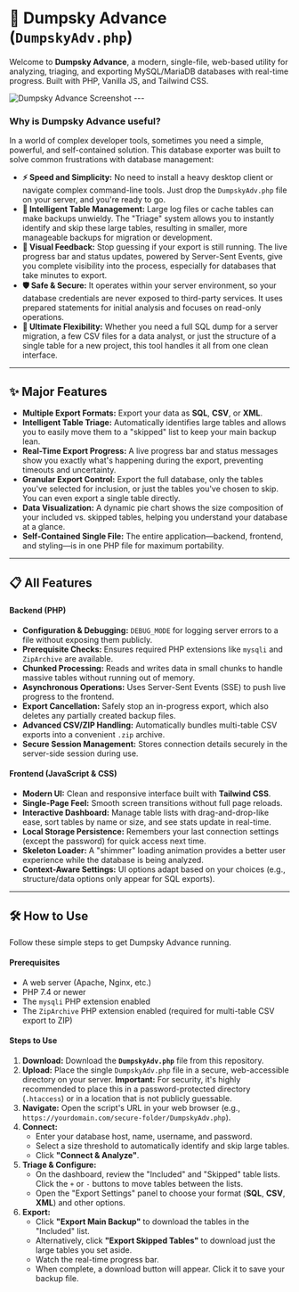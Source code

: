 # 🚀 Dumpsky Advance (`DumpskyAdv.php`)

Welcome to **Dumpsky Advance**, a modern, single-file, web-based utility for analyzing, triaging, and exporting MySQL/MariaDB databases with real-time progress. Built with PHP, Vanilla JS, and Tailwind CSS.

![Dumpsky Advance Screenshot](https://prnt.sc/spKgAFWP-aFD) ---

### Why is Dumpsky Advance useful?

In a world of complex developer tools, sometimes you need a simple, powerful, and self-contained solution. This database exporter was built to solve common frustrations with database management:

* **⚡️ Speed and Simplicity:** No need to install a heavy desktop client or navigate complex command-line tools. Just drop the `DumpskyAdv.php` file on your server, and you're ready to go.
* **🧠 Intelligent Table Management:** Large log files or cache tables can make backups unwieldy. The "Triage" system allows you to instantly identify and skip these large tables, resulting in smaller, more manageable backups for migration or development.
* **💎 Visual Feedback:** Stop guessing if your export is still running. The live progress bar and status updates, powered by Server-Sent Events, give you complete visibility into the process, especially for databases that take minutes to export.
* **🛡️ Safe & Secure:** It operates within your server environment, so your database credentials are never exposed to third-party services. It uses prepared statements for initial analysis and focuses on read-only operations.
* **🧰 Ultimate Flexibility:** Whether you need a full SQL dump for a server migration, a few CSV files for a data analyst, or just the structure of a single table for a new project, this tool handles it all from one clean interface.

---

## ✨ Major Features

* **Multiple Export Formats:** Export your data as **SQL**, **CSV**, or **XML**.
* **Intelligent Table Triage:** Automatically identifies large tables and allows you to easily move them to a "skipped" list to keep your main backup lean.
* **Real-Time Export Progress:** A live progress bar and status messages show you exactly what's happening during the export, preventing timeouts and uncertainty.
* **Granular Export Control:** Export the full database, only the tables you've selected for inclusion, or just the tables you've chosen to skip. You can even export a single table directly.
* **Data Visualization:** A dynamic pie chart shows the size composition of your included vs. skipped tables, helping you understand your database at a glance.
* **Self-Contained Single File:** The entire application—backend, frontend, and styling—is in one PHP file for maximum portability.

---

## 📋 All Features

#### Backend (PHP)
* **Configuration & Debugging:** `DEBUG_MODE` for logging server errors to a file without exposing them publicly.
* **Prerequisite Checks:** Ensures required PHP extensions like `mysqli` and `ZipArchive` are available.
* **Chunked Processing:** Reads and writes data in small chunks to handle massive tables without running out of memory.
* **Asynchronous Operations:** Uses Server-Sent Events (SSE) to push live progress to the frontend.
* **Export Cancellation:** Safely stop an in-progress export, which also deletes any partially created backup files.
* **Advanced CSV/ZIP Handling:** Automatically bundles multi-table CSV exports into a convenient `.zip` archive.
* **Secure Session Management:** Stores connection details securely in the server-side session during use.

#### Frontend (JavaScript & CSS)
* **Modern UI:** Clean and responsive interface built with **Tailwind CSS**.
* **Single-Page Feel:** Smooth screen transitions without full page reloads.
* **Interactive Dashboard:** Manage table lists with drag-and-drop-like ease, sort tables by name or size, and see stats update in real-time.
* **Local Storage Persistence:** Remembers your last connection settings (except the password) for quick access next time.
* **Skeleton Loader:** A "shimmer" loading animation provides a better user experience while the database is being analyzed.
* **Context-Aware Settings:** UI options adapt based on your choices (e.g., structure/data options only appear for SQL exports).

---

## 🛠️ How to Use

Follow these simple steps to get Dumpsky Advance running.

#### Prerequisites
* A web server (Apache, Nginx, etc.)
* PHP 7.4 or newer
* The `mysqli` PHP extension enabled
* The `ZipArchive` PHP extension enabled (required for multi-table CSV export to ZIP)

#### Steps to Use

1.  **Download:** Download the **`DumpskyAdv.php`** file from this repository.
2.  **Upload:** Place the single `DumpskyAdv.php` file in a secure, web-accessible directory on your server. **Important:** For security, it's highly recommended to place this in a password-protected directory (`.htaccess`) or in a location that is not publicly guessable.
3.  **Navigate:** Open the script's URL in your web browser (e.g., `https://yourdomain.com/secure-folder/DumpskyAdv.php`).
4.  **Connect:**
    * Enter your database host, name, username, and password.
    * Select a size threshold to automatically identify and skip large tables.
    * Click **"Connect & Analyze"**.
5.  **Triage & Configure:**
    * On the dashboard, review the "Included" and "Skipped" table lists. Click the `+` or `-` buttons to move tables between the lists.
    * Open the "Export Settings" panel to choose your format (**SQL**, **CSV**, **XML**) and other options.
6.  **Export:**
    * Click **"Export Main Backup"** to download the tables in the "Included" list.
    * Alternatively, click **"Export Skipped Tables"** to download just the large tables you set aside.
    * Watch the real-time progress bar.
    * When complete, a download button will appear. Click it to save your backup file.
